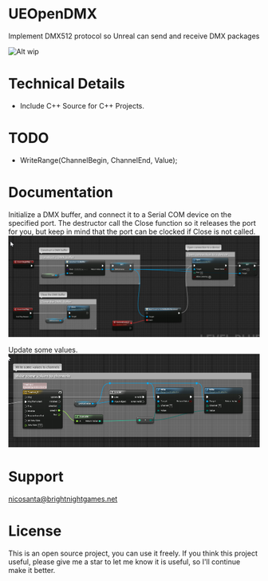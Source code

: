 # UEOpenDMX
Implement DMX512 protocol so Unreal can send and receive DMX packages

![Alt wip](https://s3.amazonaws.com/snd-store/a/26553114/02_02_18_508408464_aab_560x292.jpg)

# Technical Details

* Include C++ Source for C++ Projects.

# TODO

* WriteRange(ChannelBegin, ChannelEnd, Value);


# Documentation
Initialize a DMX buffer, and connect it to a Serial COM device on the specified port.
The destructor call the Close function so it releases the port for you, but keep in mind that the port can be clocked if Close is not called.
![Alt Init](Documentation/BlueprintInit.png)

Update some values. 
![Alt Update](Documentation/BlueprintUpdate.png)

# Support
nicosanta@brightnightgames.net

# License
This is an open source project, you can use it freely. If you think this project useful, please give me a star to let me know it is useful, so I'll continue make it better.
